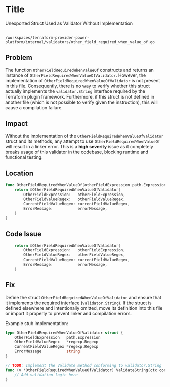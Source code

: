 # Title

Unexported Struct Used as Validator Without Implementation

##

`/workspaces/terraform-provider-power-platform/internal/validators/other_field_required_when_value_of.go`

## Problem

The function `OtherFieldRequiredWhenValueOf` constructs and returns an instance of `OtherFieldRequiredWhenValueOfValidator`. However, the implementation of `OtherFieldRequiredWhenValueOfValidator` is not present in this file. Consequently, there is no way to verify whether this struct actually implements the `validator.String` interface required by the Terraform plugin framework. Furthermore, if this struct is not defined in another file (which is not possible to verify given the instruction), this will cause a compilation failure.

## Impact

Without the implementation of the `OtherFieldRequiredWhenValueOfValidator` struct and its methods, any attempt to use `OtherFieldRequiredWhenValueOf` will result in a linker error. This is a **high severity** issue as it completely breaks usage of this validator in the codebase, blocking runtime and functional testing.

## Location

```go
func OtherFieldRequiredWhenValueOf(otherFieldExpression path.Expression, otherFieldValueRegex, currentFieldValueRegex *regexp.Regexp, errorMessage string) validator.String {
	return &OtherFieldRequiredWhenValueOfValidator{
		OtherFieldExpression:   otherFieldExpression,
		OtherFieldValueRegex:   otherFieldValueRegex,
		CurrentFieldValueRegex: currentFieldValueRegex,
		ErrorMessage:           errorMessage,
	}
}
```

## Code Issue

```go
	return &OtherFieldRequiredWhenValueOfValidator{
		OtherFieldExpression:   otherFieldExpression,
		OtherFieldValueRegex:   otherFieldValueRegex,
		CurrentFieldValueRegex: currentFieldValueRegex,
		ErrorMessage:           errorMessage,
	}
```

## Fix

Define the struct `OtherFieldRequiredWhenValueOfValidator` and ensure that it implements the required interface (`validator.String`). If the struct is defined elsewhere and intentionally omitted, move its definition into this file or import it properly to prevent linker and compilation errors.

Example stub implementation:

```go
type OtherFieldRequiredWhenValueOfValidator struct {
	OtherFieldExpression   path.Expression
	OtherFieldValueRegex   *regexp.Regexp
	CurrentFieldValueRegex *regexp.Regexp
	ErrorMessage           string
}

// TODO: Implement the Validate method conforming to validator.String
func (v *OtherFieldRequiredWhenValueOfValidator) ValidateString(ctx context.Context, req validator.StringRequest, resp *validator.StringResponse) {
	// Add validation logic here
}
```


